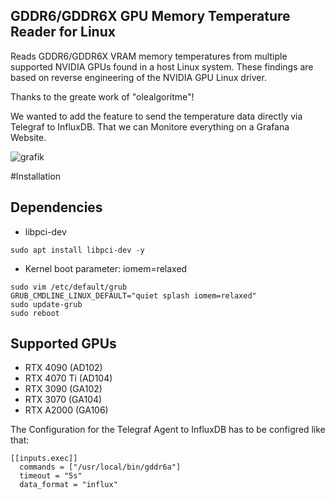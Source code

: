 ## GDDR6/GDDR6X GPU Memory Temperature Reader for Linux

Reads GDDR6/GDDR6X VRAM memory temperatures from multiple supported NVIDIA GPUs found in a host Linux system.
These findings are based on reverse engineering of the NVIDIA GPU Linux driver.

Thanks to the greate work of "olealgoritme"!

We wanted to add the feature to send the temperature data directly via Telegraf to InfluxDB.
That we can Monitore everything on a Grafana Website.

![grafik](https://github.com/AImmd/gddr6/assets/135707290/96db4002-72e4-4f3d-b12f-4d283d32a8c9)


#Installation

## Dependencies
- libpci-dev 
```
sudo apt install libpci-dev -y
```

- Kernel boot parameter: iomem=relaxed
```
sudo vim /etc/default/grub
GRUB_CMDLINE_LINUX_DEFAULT="quiet splash iomem=relaxed"
sudo update-grub
sudo reboot
```

## Supported GPUs
- RTX 4090 (AD102)
- RTX 4070 Ti (AD104) 
- RTX 3090 (GA102)
- RTX 3070 (GA104)
- RTX A2000 (GA106)


The Configuration for the Telegraf Agent to InfluxDB has to be configred like that:
```
[[inputs.exec]]
  commands = ["/usr/local/bin/gddr6a"]
  timeout = "5s"
  data_format = "influx"
```  
